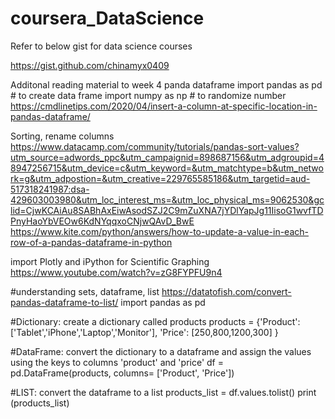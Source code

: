 # coursera_DataScience
Refer to below gist for data science courses

https://gist.github.com/chinamyx0409

Additonal reading material to week 4 panda dataframe
import pandas as pd # to create data frame
import numpy as np # to randomize number
https://cmdlinetips.com/2020/04/insert-a-column-at-specific-location-in-pandas-dataframe/

Sorting, rename columns
https://www.datacamp.com/community/tutorials/pandas-sort-values?utm_source=adwords_ppc&utm_campaignid=898687156&utm_adgroupid=48947256715&utm_device=c&utm_keyword=&utm_matchtype=b&utm_network=g&utm_adpostion=&utm_creative=229765585186&utm_targetid=aud-517318241987:dsa-429603003980&utm_loc_interest_ms=&utm_loc_physical_ms=9062530&gclid=CjwKCAiAu8SABhAxEiwAsodSZJ2C9mZuXNA7jYDlYapJg11IisoG1wvfTDPnyHaoYbVEOw6KdNYqqxoCNjwQAvD_BwE
https://www.kite.com/python/answers/how-to-update-a-value-in-each-row-of-a-pandas-dataframe-in-python

import Plotly and iPython for Scientific Graphing
https://www.youtube.com/watch?v=zG8FYPFU9n4


#understanding sets, dataframe, list
https://datatofish.com/convert-pandas-dataframe-to-list/
import pandas as pd

#Dictionary: create a dictionary called products
products = {'Product': ['Tablet','iPhone','Laptop','Monitor'],
            'Price': [250,800,1200,300]
            }

#DataFrame: convert the dictionary to a dataframe and assign the values using the keys to columns 'product' and 'price'
df = pd.DataFrame(products, columns= ['Product', 'Price'])

#LIST: convert the dataframe to a list
products_list = df.values.tolist()
print (products_list)



